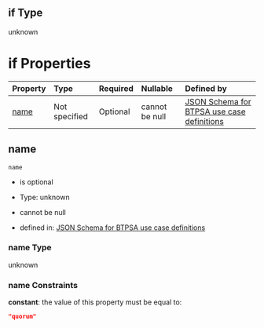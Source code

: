## if Type

unknown

# if Properties

| Property      | Type          | Required | Nullable       | Defined by                                                                                                                                                                                                        |
| :------------ | :------------ | :------- | :------------- | :---------------------------------------------------------------------------------------------------------------------------------------------------------------------------------------------------------------- |
| [name](#name) | Not specified | Optional | cannot be null | [JSON Schema for BTPSA use case definitions](btpsa-usecase-properties-services-items-allof-1-then-allof-94-if-properties-name.md "undefined#/properties/services/items/allOf/1/then/allOf/94/if/properties/name") |

## name



`name`

*   is optional

*   Type: unknown

*   cannot be null

*   defined in: [JSON Schema for BTPSA use case definitions](btpsa-usecase-properties-services-items-allof-1-then-allof-94-if-properties-name.md "undefined#/properties/services/items/allOf/1/then/allOf/94/if/properties/name")

### name Type

unknown

### name Constraints

**constant**: the value of this property must be equal to:

```json
"quorum"
```

